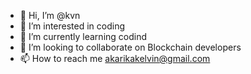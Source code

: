 - 👋 Hi, I’m @kvn
- 👀 I’m interested in coding
- 🌱 I’m currently learning codind
- 💞️ I’m looking to collaborate on Blockchain developers
- 📫 How to reach me akarikakelvin@gmail.com

<!---
kvn/kvn is a ✨ special ✨ repository because its `README.md` (this file) appears on your GitHub profile.
You can click the Preview link to take a look at your changes.
--->
